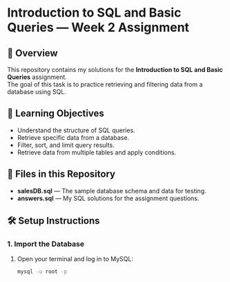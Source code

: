 # Introduction to SQL and Basic Queries — Week 2 Assignment

## 📌 Overview
This repository contains my solutions for the **Introduction to SQL and Basic Queries** assignment.  
The goal of this task is to practice retrieving and filtering data from a database using SQL.

## 🎯 Learning Objectives
- Understand the structure of SQL queries.
- Retrieve specific data from a database.
- Filter, sort, and limit query results.
- Retrieve data from multiple tables and apply conditions.

## 📂 Files in this Repository
- **salesDB.sql** — The sample database schema and data for testing.
- **answers.sql** — My SQL solutions for the assignment questions.

## 🛠️ Setup Instructions
### 1. Import the Database
1. Open your terminal and log in to MySQL:
   ```bash
   mysql -u root -p
